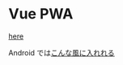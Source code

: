 # Vue PWA

[here](https://taiga248.github.io/Vue_PWA/)

Android では[こんな風に入れれる](https://github.com/taiga248/PWA-demo/blob/master/README.md)

